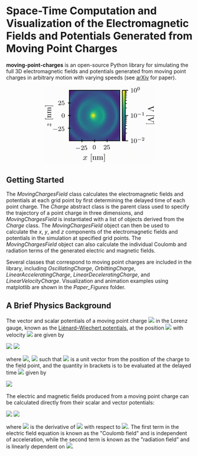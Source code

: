 
# Space-Time Computation and Visualization of the Electromagnetic Fields and Potentials Generated from Moving Point Charges
**moving-point-charges** is an open-source Python library for simulating the full 3D electromagnetic fields and potentials generated from moving point charges in arbitrary motion with varying speeds (see [arXiv](https://arxiv.org/abs/2010.01558) for paper).

<p align="center">
  <img width="300" src="https://github.com/MatthewFilipovich/moving-point-charges/blob/main/Paper_Figures/Animations/readme.gif">
</p>

## Getting Started
The *MovingChargesField* class calculates the electromagnetic fields and potentials at each grid point by first determining the delayed time of each point charge. The *Charge* abstract class is the parent class used to specify the trajectory of a point charge in three dimensions, and *MovingChargesField* is instantiated with a list of objects derived from the *Charge* class. The *MovingChargesField* object can then be used to calculate the *x*, *y*, and *z* components of the electromagnetic fields and potentials in the simulation at specified grid points. The *MovingChargesField* object can also calculate the individual Coulomb and radiation terms of the generated electric and magnetic fields.

Several classes that correspond to moving point charges are included in the library, including *OscillatingCharge*, *OrbittingCharge*, *LinearAcceleratingCharge*, *LinearDeceleratingCharge*, and *LinearVelocityCharge*. Visualization and animation examples using matplotlib are shown in the *Paper_Figures* folder. 

## A Brief Physics Background

The vector and scalar potentials of a moving point charge <img src="https://render.githubusercontent.com/render/math?math=q"> in the Lorenz gauge, known as the [Liénard–Wiechert potentials](https://en.wikipedia.org/wiki/Li%C3%A9nard%E2%80%93Wiechert_potential), at the position <img src="https://render.githubusercontent.com/render/math?math=\mathbf{r}_p(t)"/> with velocity <img src="https://render.githubusercontent.com/render/math?math=c\boldsymbol{\beta}"/> are given by

<img src="https://render.githubusercontent.com/render/math?math=\boldsymbol{\Phi}(\mathbf{r}, t) = \frac{q}{4\pi\epsilon_0}\left[ \frac{1}{\kappa R}\right]_{t\mathrm{'}},">

<img src="https://render.githubusercontent.com/render/math?math=\mathbf{A}(\mathbf{r}, t) = \frac{\mu_0 q}{4\pi}\left[ \frac{\boldsymbol{\beta}}{\kappa R}\right]_{t\mathrm{'}},">

where <img src="https://render.githubusercontent.com/render/math?math=R=\left| \mathbf{r}-\mathbf{r}_p\left(t\mathrm{'}\right) \right|">, <img src="https://render.githubusercontent.com/render/math?math=\kappa=1-\mathbf{n}(t\mathrm{'})\cdot \boldsymbol{\beta}(t\mathrm{'})"/> such that <img src="https://render.githubusercontent.com/render/math?math={\mathbf{n}=(\mathbf{r}-\mathbf{r}_p(t\mathrm{'}))/R}"/> is a unit vector from the position of the charge to the field point, and the quantity in brackets is to be evaluated at the delayed time <img src="https://render.githubusercontent.com/render/math?math=t\mathrm{'}"/> given by

<img src="https://render.githubusercontent.com/render/math?math=t\mathrm{'}=t-\frac{R(t\mathrm{'})}{c}."/>

The electric and magnetic fields produced from a moving point charge can be calculated directly from their scalar and vector potentials:

<img src="https://render.githubusercontent.com/render/math?math=\mathbf{E}\left(\mathbf{r}, t\right) = \frac{q}{4\pi\epsilon_0} \Bigg[ \frac{\left( \mathbf{n}-\boldsymbol{\beta} \right)\left(1-\beta^2\right)}{\kappa^3 R^2}%2B\frac{\mathbf{n}}{c\kappa^3 R} \times \left[ \left(\mathbf{n}-\boldsymbol{\beta}\right) \times \boldsymbol{\dot{\beta}} \right] \Bigg]_{t\mathrm{'}},"/>

<img src="https://render.githubusercontent.com/render/math?math=\mathbf{B} = \frac{1}{c} \left[ \mathbf{n} \times \mathbf{E} \right]_{t\mathrm{'}},"/>

where <img src="https://render.githubusercontent.com/render/math?math=\boldsymbol{\dot{\beta}}"/> is the derivative of <img src="https://render.githubusercontent.com/render/math?math=\boldsymbol{\beta}"/> with respect to <img src="https://render.githubusercontent.com/render/math?math=t\mathrm{'}"/>. The first term in the electric field equation is known as the "Coulomb field" and is independent of acceleration, while the second term is known as the "radiation field" and is linearly dependent on <img src="https://render.githubusercontent.com/render/math?math=\boldsymbol{\dot{\beta}}"/>.



